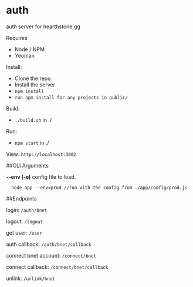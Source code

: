 auth
==============

auth server for hearthstone.gg

Requires
  * Node / NPM
  * Yeoman

Install:
  * Clone the repo
  * Install the server
  * ```npm install```
  * ```run npm install for any projects in public/```

Build:
  * ```./build.sh``` in ./

Run:
  * ```npm start``` in ./

View:
	```http://localhost:3002```

##CLI Arguments

**--env (-e)**
  config file to load.
  ```
    node app --env=prod //run with the config from ./app/config/prod.js
  ```

##Endpoints

login:
```/auth/bnet```

logout:
```/logout```

get user:
```/user```

auth callback:
```/auth/bnet/callback```

connect bnet account:
```/connect/bnet```

connect callback:
```/connect/bnet/callback```

unlink:
```/unlink/bnet```